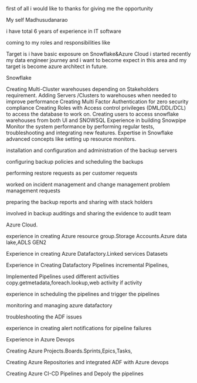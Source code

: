 first of all i would like to thanks for giving me the opportunity 

My self Madhusudanarao 

i have total 6 years of experience in IT software 

coming to my roles and responsibilities like 

Target is i have basic exposure on Snowflake&Azure Cloud i started recently my data engineer journey and i want to become expect in this area
and my target is become azure architect in future.

Snowflake

Creating Multi-Cluster warehouses depending on Stakeholders requirement.
Adding Servers /Clusters to warehouses when needed to improve performance
Creating Multi Factor Authentication for zero security compliance
Creating Roles with Access control privileges (DML/DDL/DCL) to access the database to work on.
Creating users to access snowflake warehouses from both UI and SNOWSQL
Experience in building Snowpipe
Monitor the system performance by performing regular tests, troubleshooting and integrating new features.
Expertise in Snowflake advanced concepts like setting up resource monitors.

installation and configuration and administration of the backup servers

configuring backup policies and scheduling the backups

performing restore requests as per customer requests

worked on incident management and change management problem management requests

preparing the backup reports and sharing with stack holders

involved in backup auditings and sharing the evidence to audit team



Azure Cloud.

experience in creating Azure resource group.Storage Accounts.Azure data lake,ADLS GEN2 

Experience in creating Azure Datafactory.Linked services Datasets

Experience in Creating Datafactory Pipelines incremental Pipelines,

Implemented Pipelines used different activities copy.getmetadata,foreach.lookup,web activity
if activity

experience in scheduling the pipelines and trigger the pipelines

monitoring and managing azure datafactory

troubleshooting the ADF issues 

experience in creating alert notifications for pipeline failures

Experience in Azure Devops 

Creating Azure Projects.Boards.Sprints,Epics,Tasks,

Creating Azure Repositories and integrated ADF with Azure devops

Creating Azure CI-CD Pipelines and Depoly the pipelines

